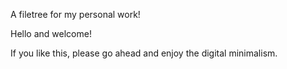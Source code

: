 A filetree for my personal work!

Hello and welcome!

If you like this, please go ahead and enjoy the digital minimalism.
